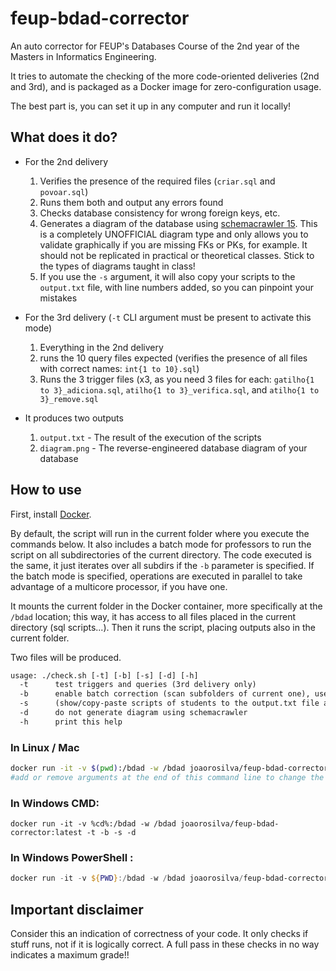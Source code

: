 # feup-bdad-corrector
An auto corrector for FEUP's Databases Course of the 2nd year of the Masters in Informatics Engineering.

It tries to automate the checking of the more code-oriented deliveries (2nd and 3rd), and is packaged as a Docker image for zero-configuration usage.

The best part is, you can set it up in any computer and run it locally!

## What does it do?

- For the 2nd delivery
  1. Verifies the presence of the required files (`criar.sql` and `povoar.sql`)
  2. Runs them both and output any errors found
  3. Checks database consistency for wrong foreign keys, etc.
  4. Generates a diagram of the database using [schemacrawler 15](https://www.schemacrawler.com/). This is a completely UNOFFICIAL diagram type and only allows you to validate graphically if you are missing FKs or PKs, for example. It should not be replicated in practical or theoretical classes. Stick to the types of diagrams taught in class!
  5. If you use the `-s` argument, it will also copy your scripts to the `output.txt` file, with line numbers added, so you can pinpoint your mistakes

- For the 3rd delivery  (`-t` CLI argument must be present to activate this mode)
  1. Everything in the 2nd delivery
  2. runs the 10 query files expected (verifies the presence of all files with correct names: `int{1 to 10}.sql`)
  2. Runs the 3 trigger files (x3, as you need 3 files for each: `gatilho{1 to 3}_adiciona.sql`, `atilho{1 to 3}_verifica.sql`, and `atilho{1 to 3}_remove.sql`

- It produces two outputs
  1. `output.txt` - The result of the execution of the scripts
  2. `diagram.png` - The reverse-engineered database diagram of your database
## How to use

First, install [Docker](https://docs.docker.com/get-docker/).

By default, the script will run in the current folder where you execute the commands below. It also includes a batch mode for professors to run the script on all subdirectories of the current directory. The code executed is the same, it just iterates over all subdirs if the `-b` parameter is specified. If the batch mode is specified, operations are executed in parallel to take advantage of a multicore processor, if you have one.

It mounts the current folder in the Docker container, more specifically at the `/bdad` location; this way, it has access to all files placed in the current directory (sql scripts...). Then it runs the script, placing outputs also in the current folder.

Two files will be produced.

```txt
usage: ./check.sh [-t] [-b] [-s] [-d] [-h]
  -t      test triggers and queries (3rd delivery only)
  -b      enable batch correction (scan subfolders of current one), useful for professors
  -s      (show/copy-paste scripts of students to the output.txt file after running checks
  -d      do not generate diagram using schemacrawler
  -h      print this help
```

### In Linux / Mac

```bash
docker run -it -v $(pwd):/bdad -w /bdad joaorosilva/feup-bdad-corrector:latest -t -b -s -d
#add or remove arguments at the end of this command line to change the behaviour of the script accordingly
```

### In Windows CMD:

```shell
docker run -it -v %cd%:/bdad -w /bdad joaorosilva/feup-bdad-corrector:latest -t -b -s -d
```

### In Windows PowerShell :

```PowerShell
docker run -it -v ${PWD}:/bdad -w /bdad joaorosilva/feup-bdad-corrector:latest -t -b -s -d
```

## Important disclaimer

Consider this an indication of correctness of your code. It only checks if stuff runs, not if it is logically correct. A full pass in these checks in no way indicates a maximum grade!!
